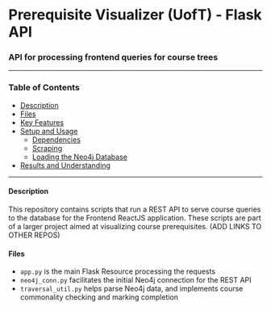 # Prerequisite Visualizer (UofT) - Flask API


### API for processing frontend queries for course trees

---

### Table of Contents
- [Description](#description)
- [Files](#files)
- [Key Features](#key-features)
- [Setup and Usage](#setup-and-usage)
  - [Dependencies](#dependencies)
  - [Scraping](#scraping)
  - [Loading the Neo4j Database](#loading-the-neo4j-database-with-course-data)
- [Results and Understanding](#results-and-understanding)

---

#### Description

This repository contains scripts that run a REST API to serve course queries to the database for the Frontend ReactJS application. These scripts are part of a larger project aimed at visualizing course prerequisites. (ADD LINKS TO OTHER REPOS)

#### Files

- `app.py` is the main Flask Resource processing the requests
- `neo4j_conn.py` facilitates the initial Neo4j connection for the REST API
- `traversal_util.py` helps parse Neo4j data, and implements course commonality checking and marking completion

